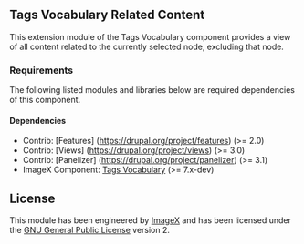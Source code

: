 ## Tags Vocabulary Related Content

This extension module of the Tags Vocabulary component provides a view of all content related to the currently selected node, excluding that node.

### Requirements

The following listed modules and libraries below are required dependencies of this component.

#### Dependencies

* Contrib: [Features] (https://drupal.org/project/features)  (>= 2.0)
* Contrib: [Views] (https://drupal.org/project/views)  (>= 3.0)
* Contrib: [Panelizer] (https://drupal.org/project/panelizer) (>= 3.1) 
* ImageX Component: [Tags Vocabulary](http://github.com/imagex/imagex_vocabulary_tags) (>= 7.x-dev)

## License

This module has been engineered by [ImageX](http://www.imagexmedia.com) and has been licensed under the [GNU General Public License](http://www.gnu.org/licenses/gpl-2.0.html) version 2.
